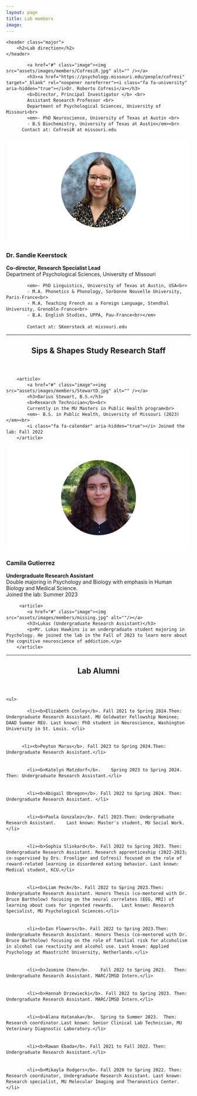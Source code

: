 ```yaml
---
layout: page
title: Lab members
image: 
---
```

<section>

	<header class="major">
		<h2>Lab direction</h2>
	</header>
	
	
<div class="posts">

		
<article>

			<a href="#" class="image"><img src="assets/images/members/CofresiR.jpg" alt="" /></a>
			<h3><a href="https://psychology.missouri.edu/people/cofresi" target="_blank" rel="noopener noreferrer"><i class="fa fa-university" aria-hidden="true"></i>Dr. Roberto Cofresí</a></h3>
			<b>Director, Principal Investigator </b> <br>
			Assistant Research Professor <br>
			Department of Psychological Sciences, University of Missouri<br>
			<em>- PhD Neuroscience, University of Texas at Austin <br>
			- B.S Biochemistry, University of Texas at Austin</em><br>
		  Contact at: CofresiR at missouri.edu
		 

</article>




<article>
			<a href="#" class="image"><img src="assets/images/members/KeerstockS.jpg" alt="" /></a>
			<h3>Dr. Sandie Keerstock</h3>
			<b>Co-director, Research Specialist Lead</b> <br>
			Department of Psychological Sciences, University of Missouri <br>
			
			<em>- PhD Linguistics, University of Texas at Austin, USA<br>
			- M.A. Phonetics & Phonology, Sorbonne Nouvelle University, Paris-France<br>
			- M.A. Teaching French as a Foreign Language, Stendhal University, Grenoble-France<br>
			- B.A. English Studies, UPPA, Pau-France<br></em>
			
			Contact at: SKeerstock at missouri.edu

</article>

</div>


</section>
		


<hr class="major" />		
		
		
<section>
	<header class="major">
		<h2>Sips & Shapes Study Research Staff </h2>
	</header>
	
<div class="posts">
	
		<article>
			<a href="#" class="image"><img src="assets/images/members/StewartD.jpg" alt="" /></a>
			<h3>Darius Stewart, B.S.</h3>
			<b>Research Technician</b><br>
			Currently in the MU Masters in Public Health program<br>
			<em>- B.S. in Public Health, University of Missouri (2023)</em><br>
			<i class="fa fa-calendar" aria-hidden="true"></i> Joined the lab: Fall 2022
		</article>


  <article>
			<a href="#" class="image"><img src="assets/images/members/GutierrezC.jpg" alt=""/></a>
			<h3>Camila Gutierrez</h3>
			<b>Undergraduate Research Assistant</b><br>
			Double majoring in Psychology and Biology with emphasis in Human Biology and Medical Science.<br> 
			<i class="fa fa-calendar" aria-hidden="true"></i> Joined the lab: Summer 2023
		</article>
	
  
		 <article>
			<a href="#" class="image"><img src="assets/images/members/missing.jpg" alt=""/></a>
			<h3>Lukas (Undergraduate Research Assistant)</h3>
			<p>Mr. Lukas Hawkins is an undergraduate student majoring in Psychology. He joined the lab in the Fall of 2023 to learn more about the cognitive neuroscience of addiction.</p>
		</article>
			
		

</div>
</section>



<hr class="major" />

		
<section>
	<header class="major">
		<h2>Lab Alumni </h2>
	</header>
	
	<ul>

			<li><b>Elizabeth Conley</b>. Fall 2021 to Spring 2024.Then: Undergraduate Research Assistant. MU Goldwater Fellowship Nominee; DAAD Summer REU. Last known: PhD student in Neuroscience, Washington University in St. Louis. </li>
		
		
		  <li><b>Peyton Maras</b>. Fall 2023 to Spring 2024.Then: Undergraduate Research Assistant.</li>
		
			
			<li><b>Katelyn Matzdorf</b>.	Spring 2023 to Spring 2024.	Then: Undergraduate Research Assistant.</li>
			
		
			<li><b>Abigail Obregon</b>.	Fall 2022 to Spring 2024. Then: Undergraduate Research Assistant. </li>
			
		
			<li><b>Paola Gonzalez</b>. Fall 2023.Then: Undergraduate Research Assistant.	Last known: Master's student, MU Social Work.</li>
			
					
			<li><b>Sophia Slinkard</b>. Fall 2022 to Spring 2023. Then: Undergraduate Research Assistant. Research apprenticeship (2022-2023; co-supervised by Drs. Froeliger and Cofresi) focused on the role of reward-related learning in disordered eating behavior. Last known: Medical student, KCU.</li>
			
			
			<li><b>Liam Peck</b>. Fall 2022 to Spring 2023.Then: Undergraduate Research Assistant. Honors Thesis (co-mentored with Dr. Bruce Bartholow) focusing on the neural correlates (EEG, MRI) of learning about cues for ingested rewards.	Last known: Research Specialist, MU Psychological Sciences.</li>
			
			
			<li><b>Ian Flowers</b>.	Fall 2022 to Spring 2023.Then: Undergraduate Research Assistant. Honors Thesis (co-mentored with Dr. Bruce Bartholow) focusing on the role of familial risk for alcoholism in alcohol cue reactivity and alcohol use. Last known: Applied Psychology at Maastricht University, Netherlands.</li>
			
			
			<li><b>Jasmine Chen</b>.	Fall 2022 to Spring 2023.	Then: Undergraduate Research Assistant. MARC/IMSD Intern.</li>
			
			
			<li><b>Hannah Drzewiecki</b>. Fall 2022 to Spring 2023. Then: Undergraduate Research Assistant. MARC/IMSD Intern.</li>
			
			
			<li><b>Alana Hatanaka</b>.	Spring to Summer 2023.	Then: Research coordinator.Last known: Senior Clinical Lab Technician, MU Veterinary Diagnostic Laboratory.</li>
			
			
			<li><b>Rawan Ebada</b>.	Fall 2021 to Fall 2022.	Then: Undergraduate Research Assistant.</li>
			
			
			<li><b>Mikayla Rodgers</b>. Fall 2020 to Spring 2022. Then: Research coordinator, Undergraduate Research Assistant. Last known: Research specialist, MU Molecular Imaging and Theranostics Center.</li>
			
</ul>

</section>


